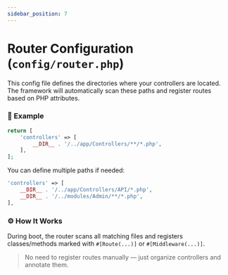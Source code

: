 ```yaml
---
sidebar_position: 7
---
```



# Router Configuration (`config/router.php`)

This config file defines the directories where your controllers are located. The framework will automatically scan these paths and register routes based on PHP attributes.

### 📁 Example

```php
return [
    'controllers' => [
        __DIR__ . '/../app/Controllers/**/*.php',
    ],
];
```

You can define multiple paths if needed:

```php
'controllers' => [
    __DIR__ . '/../app/Controllers/API/*.php',
    __DIR__ . '/../modules/Admin/**/*.php',
],
```

### ⚙️ How It Works

During boot, the router scans all matching files and registers classes/methods marked with `#[Route(...)]` or `#[Middleware(...)]`.

> No need to register routes manually — just organize controllers and annotate them.

